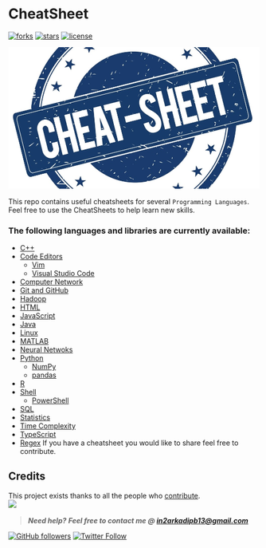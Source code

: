 # CheatSheet
[![forks](https://img.shields.io/github/forks/darkmatter18/cheatsheet?style=flat-square&label=started&logo=github)](https://github.com/darkmatter18/cheatsheet/netowrk)
[![stars](https://img.shields.io/github/stars/darkmatter18/cheatsheet?style=flat-square&logo=github)](https://github.com/darkmatter18/cheatsheet/stargazers)
[![license](https://img.shields.io/github/license/darkmatter18/cheatsheet?style=flat-square)](https://github.com/darkmatter18/cheatsheet/blob/master/LICENSE)

![logo](./images/logo.jpg)

This repo contains useful cheatsheets for several `Programming Languages`.
Feel free to use the CheatSheets to help learn new skills.

### The following languages and libraries are currently available:

- [C++](./C++)
- [Code Editors](./Code%20Editors)
    - [Vim](./Code%20Editors/Vim)
    - [Visual Studio Code](./Code%20Editors/Visual%20Studio%20Code/)
- [Computer Network](./Computer%20Network)
- [Git and GitHub](./Git%20and%20GitHub)
- [Hadoop](./Hadoop)
- [HTML](./HTML)
- [JavaScript](./JavaScript)
- [Java](./Java)
- [Linux](./Linux)
- [MATLAB](./MATLAB)
- [Neural Netwoks](./Neural%20Networks)
- [Python](./Python)
    - [NumPy](./Python/NumPy)
    - [pandas](./Python/pandas)
- [R](./R)
- [Shell](./Shell)
    - [PowerShell](./Shell/PowerShell)
- [SQL](./SQL)
- [Statistics](./Statistics)
- [Time Complexity](./Time%20Complexity)
- [TypeScript](./TypeScript)
- [Regex](./Regex)
If you have a cheatsheet you would like to share feel free to contribute. 

## Credits

This project exists thanks to all the people who [contribute](CONTRIBUTING.md).<br>
<a href="https://github.com/darkmatter18/cheatsheet/graphs/contributors"><img src="https://opencollective.com/cheatsheet/contributors.svg?width=890&button=false" /></a>


> ***Need help?***
***Feel free to contact me @ [in2arkadipb13@gmail.com](mailto:in2arkadipb13@gmail.com)***

[![GitHub followers](https://img.shields.io/github/followers/darkmatter18?color=1e88e5&label=Follow%20%40darkmatter18&logo=github&style=flat-square)](https://github.com/darkmatter18/) [![Twitter Follow](https://img.shields.io/twitter/follow/Arkadipb21?color=1e88e5&logo=twitter&style=flat-square)](https://twitter.com/Arkadipb21)
